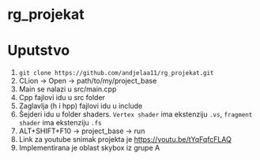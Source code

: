 # rg_projekat


# Uputstvo
1. `git clone https://github.com/andjelaa11/rg_projekat.git`
2. CLion -> Open -> path/to/my/project_base
3. Main se nalazi u src/main.cpp
4. Cpp fajlovi idu u src folder
5. Zaglavlja (h i hpp) fajlovi idu u include
6. Šejderi idu u folder shaders. `Vertex shader` ima ekstenziju `.vs`, `fragment shader` ima ekstenziju `.fs`
7. ALT+SHIFT+F10 -> project_base -> run
8. Link za youtube snimak projekta je https://youtu.be/tYqFqfcFLAQ
9. Implementirana je oblast skybox  iz grupe A
